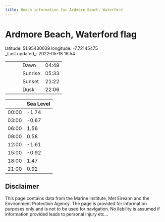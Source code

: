 ```yaml
---
title: Beach information for Ardmore Beach, Waterford
---
```

# Ardmore Beach, Waterford <span class="material-icons blue-flag">flag</span>

<div class="location-info">latitude: 51.95430039 longitude: -7.72145475</div>
<div class="met-eireann-warnings"></div>
_Last updated_: 2022-05-18 16:54

|   |   |   |   |   |
|---|---|---|---|---|
|   |   |   | Dawn  | 04:49 |
|   |   |   | Sunrise  | 05:33 |
|   |   |   | Sunset  | 21:22 |
|   |   |   | Dusk  | 22:06 |

<div></div>

|   | Sea Level  |
|---|---|
| 00:00 | -1.74 |
| 03:00 | -0.67 |
| 06:00 | 1.56 |
| 09:00 | 0.58 |
| 12:00 | -1.61 |
| 15:00 | -0.92 |
| 18:00 | 1.47 |
| 21:00 | 0.92 |

## Disclaimer

This page contains data from the Marine Institute,
Met Eireann and the Environment Protection Agency. The page is provided for
information purposes only and is not to be used for navigation. No liability
is assumed if information provided leads to personal injury etc...